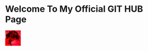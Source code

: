 <h1>Welcome To My Official GIT HUB Page</h1>

<img src="317637292_682952430162423_3462328783437838379_n.jpg" width="50vw"/>
